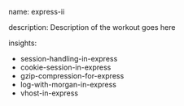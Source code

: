 name: express-ii

description: Description of the workout goes here 

insights:
  - session-handling-in-express
  - cookie-session-in-express
  - gzip-compression-for-express
  - log-with-morgan-in-express
  - vhost-in-express